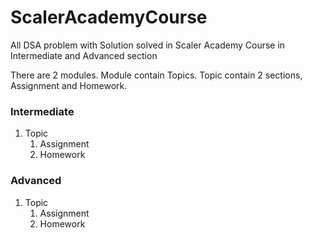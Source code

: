 # ScalerAcademyCourse
All DSA problem with Solution solved in Scaler Academy Course in Intermediate and Advanced section

There are 2 modules.
Module contain Topics.
Topic contain 2 sections, Assignment and Homework.


### Intermediate

1. Topic
    1. Assignment
    2. Homework


<h3>Advanced</h3>

1. Topic
    1. Assignment
    2. Homework

